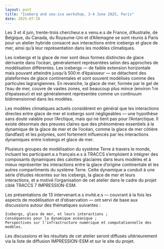 ```yaml
---
layout: post
title: "Iceberg and sea-ice workshop, 3-4 June 2025, Paris"
date: 2025-07-18
---
```



Les 3 et 4 juin, trente-trois chercheur.e.s venu.e.s de France, d’Australie, de Belgique, du Canada, du Royaume-Uni et d’Allemagne se sont réunis à Paris pour un atelier hybride consacré aux interactions entre icebergs et glace de mer, ainsi qu’à leur représentation dans les modèles climatiques.

Les icebergs et la glace de mer sont deux formes distinctes de glace dérivante dans l’océan, généralement représentées selon des approches de modélisation différentes. Les icebergs — de faible extension horizontale mais pouvant atteindre jusqu’à 500 m d’épaisseur — se détachent des plateformes de glace continentales et sont souvent modélisés comme des particules lagrangiennes. En revanche, la glace de mer, formée par le gel de l’eau de mer, couvre de vastes zones, est beaucoup plus mince (environ 1 m d’épaisseur) et est généralement représentée comme un continuum bidimensionnel dans les modèles. 

Les modèles climatiques actuels considèrent en général que les interactions directes entre glace de mer et icebergs sont négligeables — une hypothèse sans doute valable pour l’Arctique, mais qui ne tient pas pour l’Antarctique. Il existe désormais des preuves claires que des phénomènes essentiels à la dynamique de la glace de mer et de l’océan, comme la glace de mer côtière (landfast) et les polynies, sont fortement influencés par les interactions dynamiques entre icebergs et glace de mer. 

Plusieurs groupes de modélisation du système Terre à travers le monde, incluant les participant.e.s français.e.s à TRACCS s’emploient à intégrer des composants dynamiques des calottes glaciaires dans leurs modèles et à mieux représenter les interactions entre la glace d’origine continentale et les autres compartiments du système Terre. Cette dynamique a conduit à une série d’études récentes sur les icebergs, la glace de mer et leurs interactions, et a motivé l’organisation de cet atelier dans le cadre du projet ciblé TRACCS 7 IMPRESSION-ESM. 

Les présentations de 13 intervenant.e.s invité.e.s — couvrant à la fois les aspects de modélisation et d’observation — ont servi de base aux discussions autour des thématiques suivantes :

    Icebergs, glace de mer, et leurs interactions ;
    Conséquences pour la dynamique océanique ;
    Perspectives sur l’infrastructure numérique et computationnelle des modèles.

Les discussions et les résultats de cet atelier seront diffusés ultérieurement via la liste de diffusion IMPRESSION-ESM et sur le site du projet.


